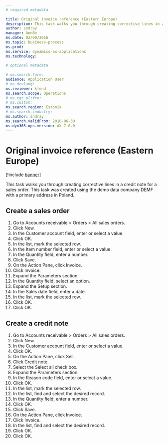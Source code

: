 ```yaml
--- 
# required metadata 
 
title: Original invoice reference (Eastern Europe)
description: This task walks you through creating corrective lines in a credit note for a sales order. 
author: sndray
manager: AnnBe 
ms.date: 02/09/2016
ms.topic: business-process 
ms.prod:  
ms.service: dynamics-ax-applications 
ms.technology:  
 
# optional metadata 
 
# ms.search.form:   
audience: Application User 
# ms.devlang:  
ms.reviewer: kfend
ms.search.scope: Operations 
# ms.tgt_pltfrm:  
# ms.custom:  
ms.search.region: Estonia
# ms.search.industry: 
ms.author: sndray
ms.search.validFrom: 2016-06-30 
ms.dyn365.ops.version: AX 7.0.0 
---
```

# Original invoice reference (Eastern Europe)

[!include [banner](../../includes/banner.md)]

This task walks you through creating corrective lines in a credit note for a sales order. This task was created using the demo data company DEMF with a primary address in Poland.


## Create a sales order
1. Go to Accounts receivable > Orders > All sales orders.
2. Click New.
3. In the Customer account field, enter or select a value.
4. Click OK.
5. In the list, mark the selected row.
6. In the Item number field, enter or select a value.
7. In the Quantity field, enter a number.
8. Click Save.
9. On the Action Pane, click Invoice.
10. Click Invoice.
11. Expand the Parameters section.
12. In the Quantity field, select an option.
13. Expand the Setup section.
14. In the Sales date field, enter a date.
15. In the list, mark the selected row.
16. Click OK.
17. Click OK.

## Create a credit note
1. Go to Accounts receivable > Orders > All sales orders.
2. Click New.
3. In the Customer account field, enter or select a value.
4. Click OK.
5. On the Action Pane, click Sell.
6. Click Credit note.
7. Select the Select all check box.
8. Expand the Parameters section.
9. In the Reason code field, enter or select a value.
10. Click OK.
11. In the list, mark the selected row.
12. In the list, find and select the desired record.
13. In the Quantity field, enter a number.
14. Click OK.
15. Click Save.
16. On the Action Pane, click Invoice.
17. Click Invoice.
18. In the list, find and select the desired record.
19. Click OK.
20. Click OK.

